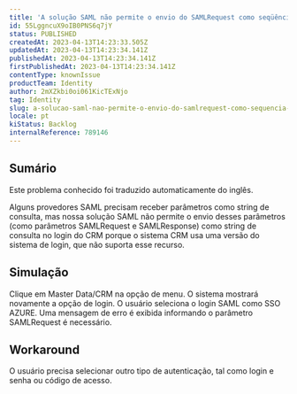 ```yaml
---
title: 'A solução SAML não permite o envio do SAMLRequest como seqüência de consulta no login do CRM'
id: 55LggncuX9oIB0PNS6q7jY
status: PUBLISHED
createdAt: 2023-04-13T14:23:33.505Z
updatedAt: 2023-04-13T14:23:34.141Z
publishedAt: 2023-04-13T14:23:34.141Z
firstPublishedAt: 2023-04-13T14:23:34.141Z
contentType: knownIssue
productTeam: Identity
author: 2mXZkbi0oi061KicTExNjo
tag: Identity
slug: a-solucao-saml-nao-permite-o-envio-do-samlrequest-como-sequencia-de-consulta-no-login-do-crm
locale: pt
kiStatus: Backlog
internalReference: 789146
---
```


## Sumário

<div class="alert alert-info">
  <p>Este problema conhecido foi traduzido automaticamente do inglês.</p>
</div>


Alguns provedores SAML precisam receber parâmetros como string de consulta, mas nossa solução SAML não permite o envio desses parâmetros (como parâmetros SAMLRequest e SAMLResponse) como string de consulta no login do CRM porque o sistema CRM usa uma versão do sistema de login, que não suporta esse recurso.


##

## Simulação


Clique em Master Data/CRM na opção de menu.
O sistema mostrará novamente a opção de login.
O usuário seleciona o login SAML como SSO AZURE.
Uma mensagem de erro é exibida informando o parâmetro SAMLRequest é necessário.


##

## Workaround


O usuário precisa selecionar outro tipo de autenticação, tal como login e senha ou código de acesso.





